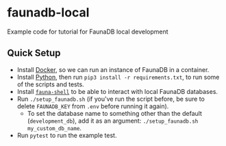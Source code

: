 # faunadb-local
Example code for tutorial for FaunaDB local development

## Quick Setup

- Install [Docker](https://docs.docker.com/get-docker/), so we can run an instance of FaunaDB in a container.
- Install [Python](https://www.python.org/downloads/), then run `pip3 install -r requirements.txt`, to run some of the scripts and tests.
- Install [`fauna-shell`](https://docs.fauna.com/fauna/current/integrations/shell/) to be able to interact with local FaunaDB databases.
- Run `./setup_faunadb.sh` (if you've run the script before, be sure to delete `FAUNADB_KEY` from `.env` before running it again).
  - To set the database name to something other than the default (`development_db`), add it as an argument: `./setup_faunadb.sh my_custom_db_name`.
- Run `pytest` to run the example test.
